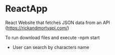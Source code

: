 # ReactApp
React Website that fetches JSON data from an API (https://rickandmortyapi.com/)

To run download files and execute -npm start

* User can search by characters name
